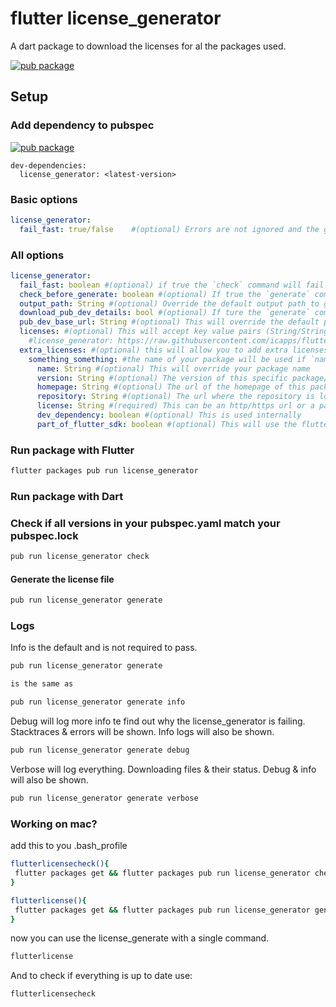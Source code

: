# flutter license_generator

A dart package to download the licenses for al the packages used.

[![pub package](https://img.shields.io/pub/v/license_generator.svg)](https://pub.dartlang.org/packages/license_generator)

## Setup

### Add dependency to pubspec

[![pub package](https://img.shields.io/pub/v/license_generator.svg)](https://pub.dartlang.org/packages/license_generator)
```
dev-dependencies:
  license_generator: <latest-version>
```

### Basic options
```yaml
license_generator:
  fail_fast: true/false    #(optional) Errors are not ignored and the generator will fail with an error
```

### All options
```yaml
license_generator:
  fail_fast: boolean #(optional) if true the `check` command will fail at the first version missmatch. If false you will receive a list at the end of the command. -> Default: false
  check_before_generate: boolean #(optional) If true the `generate` command will check if your pubspec.yaml & pubspec.lock are in sync before generating the code -> Default: false
  output_path: String #(optional) Override the default output path to generate the license file somewhere else -> Default: lib/util/license.dart
  download_pub_dev_details: bool #(optional) If ture the `generate` command will download the pubdev details (homepage/repository) -> Default: false
  pub_dev_base_url: String #(optional) This will override the default pubdev base url for downloading the pubdev details (homepage/repository) -> Default: https://pub.dev
  licenses: #(optional) This will accept key value pairs (String/String) -> (package name/raw license url)
    #license_generator: https://raw.githubusercontent.com/icapps/flutter-icapps-license/master/LICENSE (example)
  extra_licenses: #(optional) this will allow you to add extra licenses that are not added in your pubspec.yaml
    something_something: #the name of your package will be used if `name` is not specified
      name: String #(optional) This will override your package name
      version: String #(optional) The version of this specific package/license
      homepage: String #(optional) The url of the homepage of this package
      repository: String #(optional) The url where the repository is located
      license: String #(required) This can be an http/https url or a path to a specific file. The content of that url/path will be used to generate code.
      dev_dependency: boolean #(optional) This is used internally
      part_of_flutter_sdk: boolean #(optional) This will use the flutter license instead of the license specified in this map
```

### Run package with Flutter

```bash
flutter packages pub run license_generator
```

### Run package with Dart

### Check if all versions in your pubspec.yaml match your pubspec.lock

```bash
pub run license_generator check
```

#### Generate the license file

```bash
pub run license_generator generate
```

### Logs

Info is the default and is not required to pass.
```bash
pub run license_generator generate

is the same as

pub run license_generator generate info
```

Debug will log more info te find out why the license_generator is failing. Stacktraces & errors will be shown. Info logs will also be shown.
```bash
pub run license_generator generate debug
```

Verbose will log everything. Downloading files & their status. Debug & info will also be shown.
```bash
pub run license_generator generate verbose
```

### Working on mac?

add this to you .bash_profile

```bash
flutterlicensecheck(){
 flutter packages get && flutter packages pub run license_generator check
}
```

```bash
flutterlicense(){
 flutter packages get && flutter packages pub run license_generator generate
}
```

now you can use the license_generate with a single command.

```bash
flutterlicense
```

And to check if everything is up to date use:
```bash
flutterlicensecheck
```